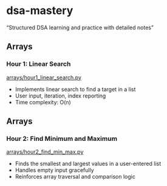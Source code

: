 # dsa-mastery
“Structured DSA learning and practice with detailed notes”

## Arrays

### Hour 1: Linear Search
[arrays/hour1_linear_search.py](arrays/hour1_linear_search.py)
- Implements linear search to find a target in a list
- User input, iteration, index reporting
- Time complexity: O(n)

## Arrays

### Hour 2: Find Minimum and Maximum
[arrays/hour2_find_min_max.py](arrays/hour2_find_min_max.py)
- Finds the smallest and largest values in a user-entered list
- Handles empty input gracefully
- Reinforces array traversal and comparison logic
